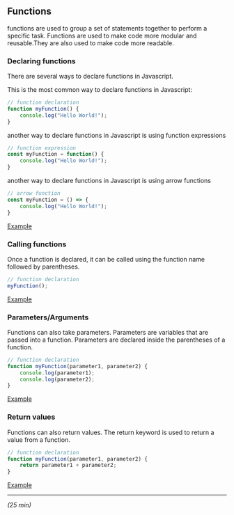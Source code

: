 ## Functions
functions are used to group a set of statements together to perform a specific task. Functions are used to make code more modular and reusable.They are also used to make code more readable. 

### Declaring functions
There are several ways to declare functions in Javascript. 

This is the most common way to declare functions in Javascript:
```javascript
// function declaration
function myFunction() {
    console.log("Hello World!");
}
```
another way to declare functions in Javascript is using function expressions
```javascript
// function expression
const myFunction = function() {
    console.log("Hello World!");
}
```
another way to declare functions in Javascript is using arrow functions
```javascript
// arrow function
const myFunction = () => {
    console.log("Hello World!");
}
```
[Example](index.html#L20)
### Calling functions
Once a function is declared, it can be called using the function name followed by parentheses. 
```javascript
// function declaration
myFunction();
```
[Example](index.html#L30)


### Parameters/Arguments
Functions can also take parameters. Parameters are variables that are passed into a function. Parameters are declared inside the parentheses of a function. 
```javascript
// function declaration
function myFunction(parameter1, parameter2) {
    console.log(parameter1);
    console.log(parameter2);
}

```
[Example](index.html#L47)

### Return values
Functions can also return values. The return keyword is used to return a value from a function. 
```javascript
// function declaration
function myFunction(parameter1, parameter2) {
    return parameter1 + parameter2;
}

```

[Example](index.html#L62)

***
*(25 min)*






